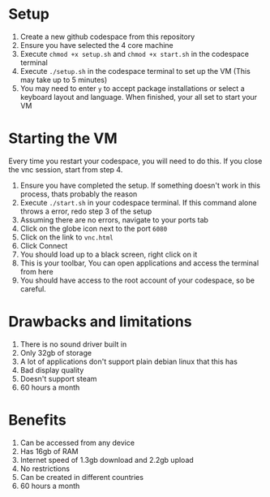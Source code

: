 # Setup
1. Create a new github codespace from this repository<br>
2. Ensure you have selected the 4 core machine<br>
3. Execute ```chmod +x setup.sh``` and ```chmod +x start.sh``` in the codespace terminal<br>
4. Execute ```./setup.sh``` in the codespace terminal to set up the VM (This may take up to 5 minutes)<br>
5. You may need to enter `y` to accept package installations or select a keyboard layout and language. When finished, your all set to start your VM<br>

# Starting the VM
Every time you restart your codespace, you will need to do this. If you close the vnc session, start from step 4.<br>
1. Ensure you have completed the setup. If something doesn't work in this process, thats probably the reason<br>
2. Execute ```./start.sh``` in your codespace terminal. If this command alone throws a error, redo step 3 of the setup<br>
3. Assuming there are no errors, navigate to your ports tab<br>
4. Click on the globe icon next to the port ```6080```<br>
5. Click on the link to ```vnc.html```<br>
6. Click Connect<br>
7. You should load up to a black screen, right click on it<br>
8. This is your toolbar, You can open applications and access the terminal from here<br>
9. You should have access to the root account of your codespace, so be careful.<br>


# Drawbacks and limitations
1. There is no sound driver built in<br>
2. Only 32gb of storage<br>
3. A lot of applications don't support plain debian linux that this has<br>
4. Bad display quality<br>
5. Doesn't support steam<br>
6. 60 hours a month<br>

# Benefits
1. Can be accessed from any device<br>
2. Has 16gb of RAM<br>
3. Internet speed of 1.3gb download and 2.2gb upload<br>
4. No restrictions<br>
5. Can be created in different countries<br>
6. 60 hours a month
